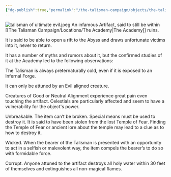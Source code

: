 ```yaml
---
{"dg-publish":true,"permalink":"/the-talisman-campaign/objects/the-talisman-of-ultimate-evil/","noteIcon":""}
---
```


![talisman of ultimate evil.jpeg](/img/user/The%20Talisman%20Campaign/Objects/talisman%20of%20ultimate%20evil.jpeg)
An infamous Artifact, said to still be within [[The Talisman Campaign/Locations/The Academy\|The Academy]] ruins.

It is said to be able to open a rift to the Abyss and draws unfortunate victims into it, never to return.

It has a number of myths and rumors about it, but the confirmed studies of it at the Academy led to the following observations:

The Talisman is always preternaturally cold, even if it is exposed to an Infernal Forge.

It can only be attuned by an Evil aligned creature. 

Creatures of Good or Neutral Alignment experience great pain even touching the artifact. Celestials are particularly affected and seem to have a vulnerability for the object's power.

Unbreakable. The item can’t be broken. Special means must be used to destroy it. It is said to have been stolen from the lost Temple of Fear. Finding the Temple of Fear or ancient lore about the temple may lead to a clue as to how to destroy it.

Wicked. When the bearer of the Talisman is presented with an opportunity to act in a selfish or malevolent way, the item compels the bearer’s to do so with formidable force.

Corrupt. Anyone attuned to the artifact destroys all holy water within 30 feet of themselves and extinguishes all non-magical flames. 



